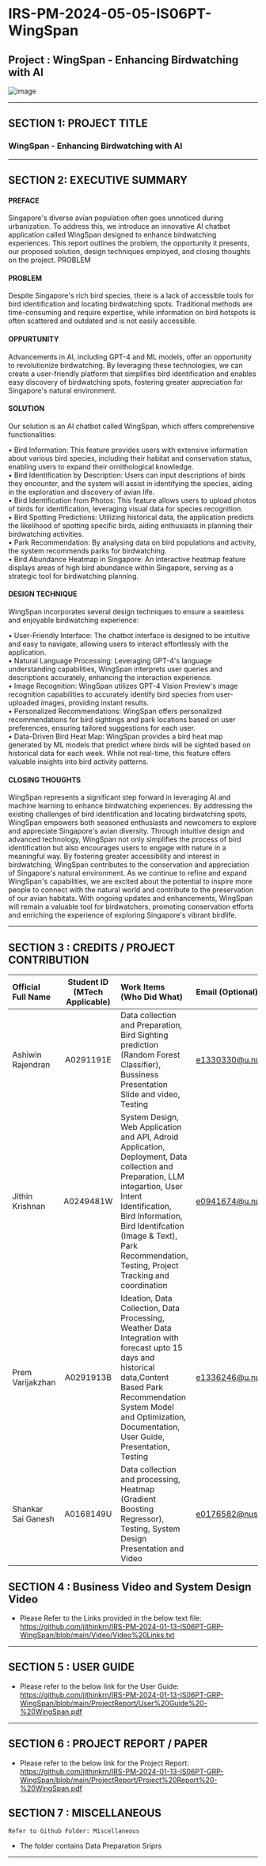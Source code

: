 # IRS-PM-2024-05-05-IS06PT-WingSpan
## Project : WingSpan - Enhancing Birdwatching with AI
![image](https://github.com/jithinkrn/IRS-PM-2024-01-13-IS06PT-GRP-WingSpan/assets/55784578/81de524c-7a63-4449-8c76-d041e2017ea5)

------------
## SECTION 1: PROJECT TITLE
### WingSpan - Enhancing Birdwatching with AI 

------------


## SECTION 2: EXECUTIVE SUMMARY
#### PREFACE
Singapore's diverse avian population often goes unnoticed during urbanization. To address this, we introduce an innovative AI chatbot application called WingSpan designed to enhance birdwatching experiences. This report outlines the problem, the opportunity it presents, our proposed solution, design techniques employed, and closing thoughts on the project. PROBLEM

#### PROBLEM
Despite Singapore's rich bird species, there is a lack of accessible tools for bird identification and locating birdwatching spots. Traditional methods are time-consuming and require expertise, while information on bird hotspots is often scattered and outdated and is not easily accessible.

#### OPPURTUNITY
Advancements in AI, including GPT-4 and ML models, offer an opportunity to revolutionize birdwatching. By leveraging these technologies, we can create a user-friendly platform that simplifies bird identification and enables easy discovery of birdwatching spots, fostering greater appreciation for Singapore's natural environment.

#### SOLUTION
Our solution is an AI chatbot called WingSpan, which offers comprehensive functionalities: 

• Bird Information: This feature provides users with extensive information about various bird species, including their habitat and conservation status, enabling users to expand their ornithological knowledge. \
• Bird Identification by Description: Users can input descriptions of birds they encounter, and the system will assist in identifying the species, aiding in the exploration and discovery of avian life. \
• Bird Identification from Photos: This feature allows users to upload photos of birds for identification, leveraging visual data for species recognition. \
• Bird Spotting Predictions: Utilizing historical data, the application predicts the likelihood of spotting specific birds, aiding enthusiasts in planning their birdwatching activities. \
• Park Recommendation: By analysing data on bird populations and activity, the system recommends parks for birdwatching. \
• Bird Abundance Heatmap in Singapore: An interactive heatmap feature displays areas of high bird abundance within Singapore, serving as a strategic tool for birdwatching planning. 

#### DESIGN TECHNIQUE
WingSpan incorporates several design techniques to ensure a seamless and enjoyable birdwatching experience:  

• User-Friendly Interface: The chatbot interface is designed to be intuitive and easy to navigate, allowing users to interact effortlessly with the application. \
• Natural Language Processing: Leveraging GPT-4's language understanding capabilities, WingSpan interprets user queries and descriptions accurately, enhancing the interaction experience. \
• Image Recognition: WingSpan utilizes GPT-4 Vision Preview's image recognition capabilities to accurately identify bird species from user-uploaded images, providing instant results. \
• Personalized Recommendations: WingSpan offers personalized recommendations for bird sightings and park locations based on user preferences, ensuring tailored suggestions for each user. \
• Data-Driven Bird Heat Map: WingSpan provides a bird heat map generated by ML models that predict where birds will be sighted based on historical data for each week. While not real-time, this feature offers valuable insights into bird activity patterns. 

#### CLOSING THOUGHTS
WingSpan represents a significant step forward in leveraging AI and machine learning to enhance birdwatching experiences. By addressing the existing challenges of bird identification and locating birdwatching spots, WingSpan empowers both seasoned enthusiasts and newcomers to explore and appreciate Singapore's avian diversity.
Through intuitive design and advanced technology, WingSpan not only simplifies the process of bird identification but also encourages users to engage with nature in a meaningful way. By fostering greater accessibility and interest in birdwatching, WingSpan contributes to the conservation and appreciation of Singapore's natural environment.
As we continue to refine and expand WingSpan's capabilities, we are excited about the potential to inspire more people to connect with the natural world and contribute to the preservation of our avian habitats. With ongoing updates and enhancements, WingSpan will remain a valuable tool for birdwatchers, promoting conservation efforts and enriching the experience of exploring Singapore's vibrant birdlife.

------------
## SECTION 3 : CREDITS / PROJECT CONTRIBUTION

| Official Full Name  | Student ID (MTech Applicable)  | Work Items (Who Did What) | Email (Optional) |
| :------------ |:---------------:| :-----| :-----|
| Ashiwin Rajendran | A0291191E |Data collection and Preparation, Bird Sighting prediction (Random Forest Classifier), Bussiness Presentation Slide and video, Testing | e1330330@u.nus.edu |
| Jithin Krishnan | A0249481W | System Design, Web Application and API, Adroid Application, Deployment, Data collection and Preparation, LLM integartion, User Intent Identification, Bird Information, Bird Identifcation (Image & Text), Park Recommendation, Testing, Project Tracking and coordination | e0941674@u.nus.edu |
| Prem Varijakzhan |  A0291913B | Ideation, Data Collection, Data Processing, Weather Data Integration with forecast upto 15 days and historical data,Content Based Park Recommendation System Model and Optimization, Documentation, User Guide, Presentation, Testing | e1336246@u.nus.edu |
| Shankar Sai Ganesh | A0168149U | Data collection and processing, Heatmap (Gradient Boosting Regressor), Testing, System Design Presentation and Video|  e0176582@nus.edu.sg |

## SECTION 4 : Business Video and System Design Video

- Please Refer to the Links provided in the below text file:
https://github.com/jithinkrn/IRS-PM-2024-01-13-IS06PT-GRP-WingSpan/blob/main/Video/Video%20Links.txt
---

## SECTION 5 : USER GUIDE
- Please refer to the below link for the User Guide:
https://github.com/jithinkrn/IRS-PM-2024-01-13-IS06PT-GRP-WingSpan/blob/main/ProjectReport/User%20Guide%20-%20WingSpan.pdf

---
## SECTION 6 : PROJECT REPORT / PAPER

- Please refer to the below link for the Project Report:
https://github.com/jithinkrn/IRS-PM-2024-01-13-IS06PT-GRP-WingSpan/blob/main/ProjectReport/Project%20Report%20-%20WingSpan.pdf

## SECTION 7 : MISCELLANEOUS

`Refer to Github Folder: Miscellaneous`
- The folder contains Data Preparation Sriprs

---
